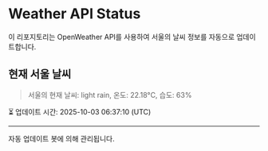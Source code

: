 
# Weather API Status

이 리포지토리는 OpenWeather API를 사용하여 서울의 날씨 정보를 자동으로 업데이트합니다.

## 현재 서울 날씨
> 서울의 현재 날씨: light rain, 온도: 22.18°C, 습도: 63%

⏳ 업데이트 시간: 2025-10-03 06:37:10 (UTC)

---
자동 업데이트 봇에 의해 관리됩니다.
